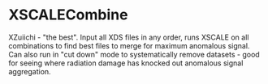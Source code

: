 # XSCALECombine

XZuiichi - "the best". Input all XDS files in any order, runs XSCALE on all combinations to find best files to merge for maximum anomalous signal. Can also run in "cut down" mode to systematically remove datasets - good for seeing where radiation damage has knocked out anomalous signal aggregation. 
